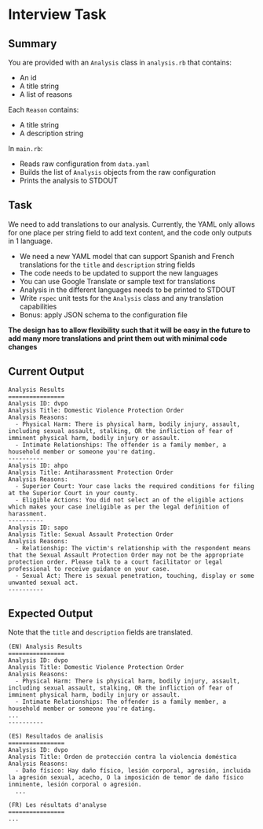 # Interview Task

## Summary

You are provided with an `Analysis` class in `analysis.rb` that contains:

- An id
- A title string
- A list of reasons

Each `Reason` contains:

- A title string
- A description string

In `main.rb`:

- Reads raw configuration from `data.yaml`
- Builds the list of `Analysis` objects from the raw configuration
- Prints the analysis to STDOUT

## Task

We need to add translations to our analysis. Currently, the YAML only allows for one place per string field to add text content, and the code only outputs in 1 language.

- We need a new YAML model that can support Spanish and French translations for the `title` and `description` string fields
- The code needs to be updated to support the new languages
- You can use Google Translate or sample text for translations
- Analysis in the different languages needs to be printed to STDOUT
- Write `rspec` unit tests for the `Analysis` class and any translation capabilities
- Bonus: apply JSON schema to the configuration file

**The design has to allow flexibility such that it will be easy in the future to add many more translations and print them out with minimal code changes**

## Current Output

```
Analysis Results
================
Analysis ID: dvpo
Analysis Title: Domestic Violence Protection Order
Analysis Reasons:
  - Physical Harm: There is physical harm, bodily injury, assault, including sexual assault, stalking, OR the infliction of fear of imminent physical harm, bodily injury or assault.
  - Intimate Relationships: The offender is a family member, a household member or someone you're dating.
----------
Analysis ID: ahpo
Analysis Title: Antiharassment Protection Order
Analysis Reasons:
  - Superior Court: Your case lacks the required conditions for filing at the Superior Court in your county.
  - Eligible Actions: You did not select an of the eligible actions which makes your case ineligible as per the legal definition of harassment.
----------
Analysis ID: sapo
Analysis Title: Sexual Assault Protection Order
Analysis Reasons:
  - Relationship: The victim's relationship with the respondent means that the Sexual Assault Protection Order may not be the appropriate protection order. Please talk to a court facilitator or legal professional to receive guidance on your case.
  - Sexual Act: There is sexual penetration, touching, display or some unwanted sexual act.
----------
```

## Expected Output

Note that the `title` and `description` fields are translated.

```
(EN) Analysis Results
================
Analysis ID: dvpo
Analysis Title: Domestic Violence Protection Order
Analysis Reasons:
  - Physical Harm: There is physical harm, bodily injury, assault, including sexual assault, stalking, OR the infliction of fear of imminent physical harm, bodily injury or assault.
  - Intimate Relationships: The offender is a family member, a household member or someone you're dating.
...
----------

(ES) Resultados de analisis
================
Analysis ID: dvpo
Analysis Title: Orden de protección contra la violencia doméstica
Analysis Reasons:
  - Daño físico: Hay daño físico, lesión corporal, agresión, incluida la agresión sexual, acecho, O la imposición de temor de daño físico inminente, lesión corporal o agresión.
  ...

(FR) Les résultats d'analyse
================
...
```
